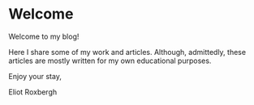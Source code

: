 # Welcome


Welcome to my blog!

Here I share some of my work and articles.
Although, admittedly, these articles are mostly written for my own educational purposes.

Enjoy your stay,

Eliot Roxbergh
